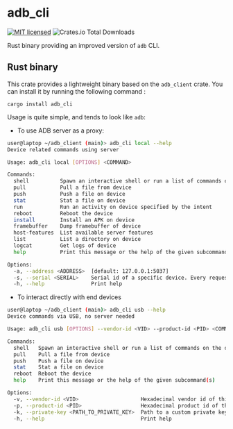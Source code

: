 # adb_cli

[![MIT licensed](https://img.shields.io/crates/l/adb_cli.svg)](./LICENSE-MIT)
![Crates.io Total Downloads](https://img.shields.io/crates/d/adb_cli)

Rust binary providing an improved version of `adb` CLI.

## Rust binary

This crate provides a lightweight binary based on the `adb_client` crate. You can install it by running the following command :

```shell
cargo install adb_cli 
```

Usage is quite simple, and tends to look like `adb`:

- To use ADB server as a proxy:

```bash
user@laptop ~/adb_client (main)> adb_cli local --help
Device related commands using server

Usage: adb_cli local [OPTIONS] <COMMAND>

Commands:
  shell          Spawn an interactive shell or run a list of commands on the device
  pull           Pull a file from device
  push           Push a file on device
  stat           Stat a file on device
  run            Run an activity on device specified by the intent
  reboot         Reboot the device
  install        Install an APK on device
  framebuffer    Dump framebuffer of device
  host-features  List available server features
  list           List a directory on device
  logcat         Get logs of device
  help           Print this message or the help of the given subcommand(s)

Options:
  -a, --address <ADDRESS>  [default: 127.0.0.1:5037]
  -s, --serial <SERIAL>    Serial id of a specific device. Every request will be sent to this device
  -h, --help               Print help
```

- To interact directly with end devices

```bash
user@laptop ~/adb_client (main)> adb_cli usb --help
Device commands via USB, no server needed

Usage: adb_cli usb [OPTIONS] --vendor-id <VID> --product-id <PID> <COMMAND>

Commands:
  shell   Spawn an interactive shell or run a list of commands on the device
  pull    Pull a file from device
  push    Push a file on device
  stat    Stat a file on device
  reboot  Reboot the device
  help    Print this message or the help of the given subcommand(s)

Options:
  -v, --vendor-id <VID>                    Hexadecimal vendor id of this USB device
  -p, --product-id <PID>                   Hexadecimal product id of this USB device
  -k, --private-key <PATH_TO_PRIVATE_KEY>  Path to a custom private key to use for authentication
  -h, --help                               Print help
```